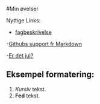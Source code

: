 #Min øvelser

Nyttige Links:

- [fagbeskrivelse](https://odin.sdu.dk/sitecore/index.php?a=fagbesk&id=111413&lang=da)

-[Githubs support fr Markdown](https://docs.github.com/en/get-started/writing-on-github/getting-started-with-writing-and-formatting-on-github/basic-writing-and-formatting-syntax)

-[Er det jul?](https://isitchristmas.com)


## Eksempel formatering:

1. *Kursiv* tekst.
2. **Fed** tekst.